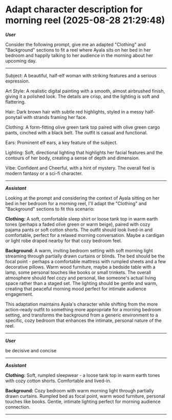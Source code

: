 <!-- Generated by SpecStory -->

# Adapt character description for morning reel (2025-08-28 21:29:48)

_**User**_

Consider the following prompt, give me an adapted "Clothing" and "Background" sections to fit a reel where Ayala sits on her bed in her bedroom and happily talking to her audience in the morning about her upcoming day.


----
Subject: A beautiful, half-elf woman with striking features and a serious expression.

Art Style: A realistic digital painting with a smooth, almost airbrushed finish, giving it a polished look. The details are crisp, and the lighting is soft and flattering.

Hair: Dark brown hair with subtle red highlights, styled in a messy half-ponytail with strands framing her face.

Clothing: A form-fitting olive green tank top paired with olive green cargo pants, cinched with a black belt. The outfit is casual and functional.

Ears: Prominent elf ears, a key feature of the subject.

Lighting: Soft, directional lighting that highlights her facial features and the contours of her body, creating a sense of depth and dimension.

Vibe: Confident and Cheerful, with a hint of mystery. The overall feel is modern fantasy or a sci-fi character.

---

_**Assistant**_

Looking at the prompt and considering the context of Ayala sitting on her bed in her bedroom for a morning reel, I'll adapt the "Clothing" and "Background" sections to fit this scenario:

**Clothing:** A soft, comfortable sleep shirt or loose tank top in warm earth tones (perhaps a faded olive green or warm beige), paired with cozy pajama pants or soft cotton shorts. The outfit should look lived-in and comfortable, perfect for a relaxed morning conversation. Maybe a cardigan or light robe draped nearby for that cozy bedroom feel.

**Background:** A warm, inviting bedroom setting with soft morning light streaming through partially drawn curtains or blinds. The bed should be the focal point - perhaps a comfortable mattress with rumpled sheets and a few decorative pillows. Warm wood furniture, maybe a bedside table with a lamp, some personal touches like books or small trinkets. The overall atmosphere should feel cozy and personal, like someone's actual living space rather than a staged set. The lighting should be gentle and warm, creating that peaceful morning mood perfect for intimate audience engagement.

This adaptation maintains Ayala's character while shifting from the more action-ready outfit to something more appropriate for a morning bedroom setting, and transforms the background from a generic environment to a specific, cozy bedroom that enhances the intimate, personal nature of the reel.

---

_**User**_

be decisive and concise

---

_**Assistant**_

**Clothing:** Soft, rumpled sleepwear - a loose tank top in warm earth tones with cozy cotton shorts. Comfortable and lived-in.

**Background:** Cozy bedroom with warm morning light through partially drawn curtains. Rumpled bed as focal point, warm wood furniture, personal touches like books. Gentle, intimate lighting perfect for morning audience connection.

---

